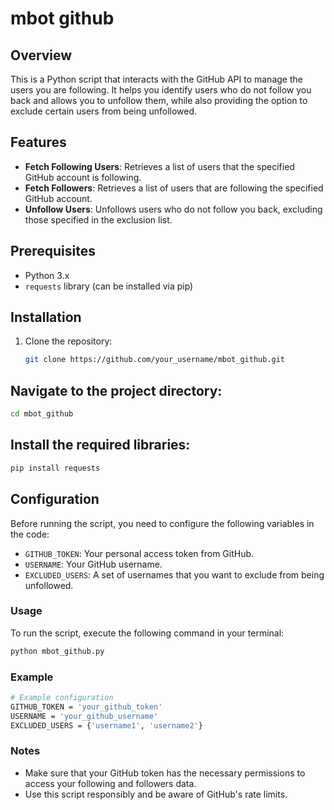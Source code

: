 # mbot github

## Overview
This is a Python script that interacts with the GitHub API to manage the users you are following. It helps you identify users who do not follow you back and allows you to unfollow them, while also providing the option to exclude certain users from being unfollowed.

## Features
- **Fetch Following Users**: Retrieves a list of users that the specified GitHub account is following.
- **Fetch Followers**: Retrieves a list of users that are following the specified GitHub account.
- **Unfollow Users**: Unfollows users who do not follow you back, excluding those specified in the exclusion list.

## Prerequisites
- Python 3.x
- `requests` library (can be installed via pip)

## Installation
1. Clone the repository:
   ```bash
   git clone https://github.com/your_username/mbot_github.git
## Navigate to the project directory:
```bash
cd mbot_github
```

## Install the required libraries:
```bash
pip install requests
```
## Configuration
Before running the script, you need to configure the following variables in the code:
- `GITHUB_TOKEN`: Your personal access token from GitHub.
- `USERNAME`: Your GitHub username.
- `EXCLUDED_USERS`: A set of usernames that you want to exclude from being unfollowed.

### Usage
To run the script, execute the following command in your terminal:
```bash
python mbot_github.py
```
### Example
```bash
# Example configuration
GITHUB_TOKEN = 'your_github_token'
USERNAME = 'your_github_username'
EXCLUDED_USERS = {'username1', 'username2'}
```
### Notes
- Make sure that your GitHub token has the necessary permissions to access your following and followers data.
- Use this script responsibly and be aware of GitHub's rate limits.
